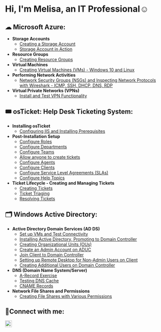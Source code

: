 <h1>Hi, I'm Melisa, an IT Professional</a>☺</h1>

<h2>☁ Microsoft Azure:</h2>

- <b>Storage Accounts</b>
  - [Creating a Storage Account](https://github.com/melisaaaaaaaaa-er/Microsoft-Azure-Create-a-Storage-Account.git)
  - [Storage Account in Action](https://github.com/melisaaaaaaaaa-er/Storage-Account-in-Action.git)
- <b>Resource Groups</b>
  - [Creating Resource Groups](https://github.com/melisaaaaaaaaa-er/Creating-Resource-Groups.git)
- <b>Virtual Machines</b>
  - [Creating Virtual Machines (VMs) - Windows 10 and Linux](https://github.com/melisaaaaaaaaa-er/Creating-Virtual-Machines-VMs-Windows-10-and-Linux.git)
- <b>Performing Network Activities</b>
  - [Network Security Groups (NSGs) and Inspecting Network Protocols with Wireshark - ICMP, SSH, DHCP, DNS, RDP](https://github.com/melisaaaaaaaaa-er/Network-Security-Groups-NSGs-and-Inspecting-Network-Protocols-with-Wireshark-ICMP-SSH-DHCP-DNS-RDP.git)
- <b>Virtual Private Networks (VPNs)</b>
  - [Install and Test VPN Functionality](https://github.com/melisaaaaaaaaa-er/Install-and-Test-VPN-Functionality.git)

<h2>🎟 osTicket: Help Desk Ticketing System:</h2>

- <b>Installing osTicket</b>
  - [Configuring IIS and Installing Prerequisites](https://github.com/melisaaaaaaaaa-er/Configuring-IIS-and-Installing-Prerequisites.git)
- <b>Post-Installation Setup</b>
  - [Configure Roles](https://github.com/melisaaaaaaaaa-er/Configure-Roles.git)
  - [Configure Departments](https://github.com/melisaaaaaaaaa-er/Configure-Departments.git)
  - [Configure Teams](https://github.com/melisaaaaaaaaa-er/Configure-Teams.git)
  - [Allow anyone to create tickets](https://github.com/melisaaaaaaaaa-er/Allow-anyone-to-create-tickets.git)
  - [Configure Agents](https://github.com/melisaaaaaaaaa-er/Configure-Agents.git)
  - [Configure Clients](https://github.com/melisaaaaaaaaa-er/Configure-Clients.git)
  - [Configure Service Level Agreements (SLAs)](https://github.com/melisaaaaaaaaa-er/Configure-Service-Level-Agreements-SLAs-.git)
  - [Configure Help Topics](https://github.com/melisaaaaaaaaa-er/Configure-Help-Topics.git)
- <b>Ticket Lifecycle - Creating and Managing Tickets</b>
  - [Creating Tickets](https://github.com/melisaaaaaaaaa-er/Creating-Tickets.git)
  - [Ticket Triaging](https://github.com/melisaaaaaaaaa-er/Ticket-Triaging.git)
  - [Resolving Tickets](https://github.com/melisaaaaaaaaa-er/Resolving-Tickets.git)
 
<h2>🗂 Windows Active Directory:</h2>

- <b>Active Directory Domain Services (AD DS)</b>
  - [Set up VMs and Test Connectivity](https://github.com/melisaaaaaaaaa-er/Set-up-VMs-and-Test-Connectivity.git)
  - [Installing Active Directory, Promoting to Domain Controller](https://github.com/melisaaaaaaaaa-er/Installing-Active-Directory-Promoting-to-Domain-Controller.git)
  - [Creating Organizational Units (OUs)](https://github.com/melisaaaaaaaaa-er/Creating-Organizational-Units-OUs-.git)
  - [Create an Admin Account on ADUC](https://github.com/melisaaaaaaaaa-er/Create-an-Admin-Account-on-ADUC.git)
  - [Join Client to Domain Controller](https://github.com/melisaaaaaaaaa-er/Join-Client-to-Domain-Controller.git)
  - [Setting up Remote Desktop for Non-Admin Users on Client](https://github.com/melisaaaaaaaaa-er/Setting-up-Remote-Desktop-for-Non-Admin-Users-on-Client.git)
  - [Creating Additional Users on Domain Controller](https://github.com/melisaaaaaaaaa-er/Creating-Additional-Users-on-Domain-Controller.git)
- <b>DNS (Domain Name System/Server)</b>
  - [A-Record Exercise](https://github.com/melisaaaaaaaaa-er/A-Record-Exercise.git)
  - [Testing DNS Cache](https://github.com/melisaaaaaaaaa-er/Testing-DNS-Cache.git)
  - [CNAME Records](https://github.com/melisaaaaaaaaa-er/CNAME-Records.git)
- <b>Network File Shares and Permissions</b>
  - [Creating File Shares with Various Permissions](https://github.com/melisaaaaaaaaa-er/Creating-File-Shares-with-Various-Permissions.git)

<h2>🤳Connect with me:</h2>

[<img align="left" alt="Josh | LinkedIn" width="22px" src="https://cdn.jsdelivr.net/npm/simple-icons@v3/icons/linkedin.svg" />][linkedin]

[linkedin]: www.linkedin.com/in/melisa-ersoy
